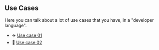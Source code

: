 ## Use Cases
Here you can talk about a lot of use cases that you have, in a "developer language".

- ✈️ [Use case 01](/docs/usecases/usecase01.md)
- 🚁 [Use case 02](/docs/usecases/usecase02.md)
